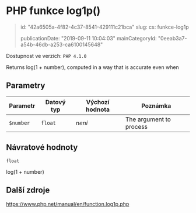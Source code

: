 PHP funkce log1p()
==================

> id: "42a6505a-4f82-4c37-8541-429111c21bca"
> slug:
> 	cs: funkce-log1p
>
> publicationDate: "2019-09-11 10:04:03"
> mainCategoryId: "0eeab3a7-a54b-46db-a253-ca6100145648"

Dostupnost ve verzích: `PHP 4.1.0`

Returns log(1 + number), computed in a way that is accurate even when


Parametry
--------------

| Parametr | Datový typ | Výchozí hodnota | Poznámka |
|-----|-----|-----|-----|
| `$number` | `float` | *není* | The argument to process |


Návratové hodnoty
----------------

`float`

log(1 + number)

Další zdroje
------------

https://www.php.net/manual/en/function.log1p.php
